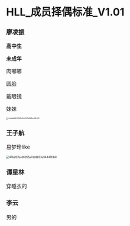 # HLL[_]()成员择偶标准_V1.01



### 廖凌振

**高中生**

**未成年**

肉嘟嘟

圆脸

戴眼镜

妹妹

<img src="C:\Users\WANGZI~1\AppData\Local\Temp\WeChat Files\c4edbbb04f568d1cb007a398ec36425.jpg" alt="c4edbbb04f568d1cb007a398ec36425" style="zoom: 33%;" />





### 王子航

易梦玲like

<img src="C:\Users\WANGZI~1\AppData\Local\Temp\WeChat Files\47b267be66055a7db6b53a9444181b8.jpg" alt="47b267be66055a7db6b53a9444181b8" style="zoom:50%;" />





### 谭星林

穿睡衣的





### 李云

男的



